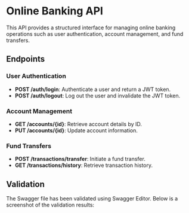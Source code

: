 # Online Banking API

This API provides a structured interface for managing online banking operations such as user authentication, account management, and fund transfers.

## Endpoints

### User Authentication
- **POST /auth/login**: Authenticate a user and return a JWT token.
- **POST /auth/logout**: Log out the user and invalidate the JWT token.

### Account Management
- **GET /accounts/{id}**: Retrieve account details by ID.
- **PUT /accounts/{id}**: Update account information.

### Fund Transfers
- **POST /transactions/transfer**: Initiate a fund transfer.
- **GET /transactions/history**: Retrieve transaction history.

## Validation
The Swagger file has been validated using Swagger Editor. Below is a screenshot of the validation results: